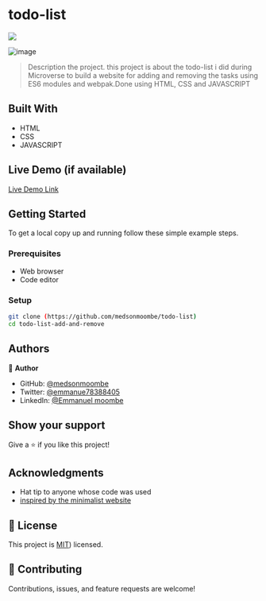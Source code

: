 # todo-list
![](https://img.shields.io/badge/Microverse-blueviolet)

![image](https://user-images.githubusercontent.com/98400013/166960041-dbe6029a-8150-4e91-9c32-4e57988e9cbf.png)




> Description the project.
> this project is about the todo-list i did during Microverse to build a website for adding and removing the tasks using ES6 modules and webpak.Done using HTML, CSS and JAVASCRIPT


## Built With

- HTML
- CSS
- JAVASCRIPT

## Live Demo (if available)

[Live Demo Link](https://medsonmoombe.github.io/todo-list/)



## Getting Started


To get a local copy up and running follow these simple example steps.

### Prerequisites

- Web browser
- Code editor

### Setup
```bash
git clone (https://github.com/medsonmoombe/todo-list)
cd todo-list-add-and-remove
```



## Authors

👤 **Author**

- GitHub: [@medsonmoombe](https://github.com/medsonmoombe)
- Twitter: [@emmanue78388405](https://twitter.com/@emmanue78388405)
- LinkedIn: [@Emmanuel moombe](https://www.linkedin.com/in/emmanuel-moombe-821918230/)

## Show your support

Give a ⭐️ if you like this project!

## Acknowledgments

- Hat tip to anyone whose code was used
- [inspired by the minimalist website](https://web.archive.org/web/20180320194056/http://www.getminimalist.com:80/)

## 📝 License

This project is [MIT](https://github.com/medsonmoombe/todo-list/blob/todo-list-add-and-remove/LICENSE)) licensed.

## 🤝 Contributing

Contributions, issues, and feature requests are welcome!
